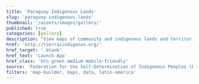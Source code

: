 ```yaml
---
title: 'Paraguay Indigenous Lands'
slug: 'paraguay-indigenous-lands'
thumbnail: '/assets/images/gallery/'
published: true
categories: [gallery]
description: "View maps of community and indigenous lands and territories in Paraguay alongside other relevant contextual information."
href: 'http://tierrasindigenas.org/'
href_target: '_blank'
href_text: 'Launch App'
href_class: 'btn green medium mobile-friendly'
source: 'Federation for the Self-Determination of Indigenous Peoples (FAPI) (http://www.fapi.org.py/)'
filters: 'map-builder, maps, data, latin-america'
---
```

